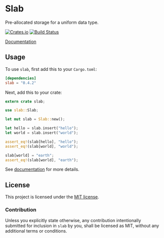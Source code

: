 # Slab

Pre-allocated storage for a uniform data type.

[![Crates.io][crates-badge]][crates-url]
[![Build Status][ci-badge]][ci-url]

[crates-badge]: https://img.shields.io/crates/v/slab
[crates-url]: https://crates.io/crates/slab
[ci-badge]: https://img.shields.io/github/workflow/status/tokio-rs/slab/CI/master
[ci-url]: https://github.com/tokio-rs/slab/actions

[Documentation](https://docs.rs/slab/0.4.2/slab/)

## Usage

To use `slab`, first add this to your `Cargo.toml`:

```toml
[dependencies]
slab = "0.4.2"
```

Next, add this to your crate:

```rust
extern crate slab;

use slab::Slab;

let mut slab = Slab::new();

let hello = slab.insert("hello");
let world = slab.insert("world");

assert_eq!(slab[hello], "hello");
assert_eq!(slab[world], "world");

slab[world] = "earth";
assert_eq!(slab[world], "earth");
```

See [documentation](https://docs.rs/slab) for more details.

## License

This project is licensed under the [MIT license](LICENSE).

### Contribution

Unless you explicitly state otherwise, any contribution intentionally submitted
for inclusion in `slab` by you, shall be licensed as MIT, without any additional
terms or conditions.
